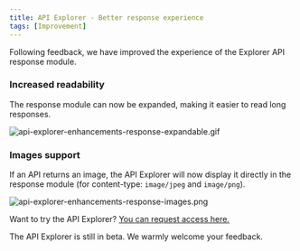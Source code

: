 ```yaml
---
title: API Explorer - Better response experience
tags: [Improvement]
---
```

Following feedback, we have improved the experience of the Explorer API response module.

### Increased readability
The response module can now be expanded, making it easier to read long responses.

![api-explorer-enhancements-response-expandable.gif](/images/changelog/api-explorer-enhancements-response-expandable.gif)

### Images support
If an API returns an image, the API Explorer will now display it directly in the response module (for content-type: ``image/jpeg`` and ``image/png``).

![api-explorer-enhancements-response-images.png](/images/changelog/api-explorer-enhancements-response-images.png)

Want to try the API Explorer? [You can request access here.](https://survey.typeform.com/to/RRACql9G)

The API Explorer is still in beta. We warmly welcome your feedback.